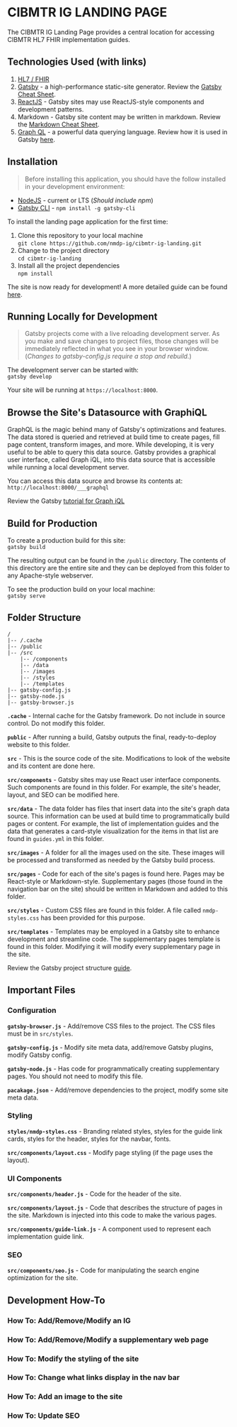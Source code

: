 # CIBMTR IG LANDING PAGE
The CIBMTR IG Landing Page provides a central location for accessing CIBMTR HL7 FHIR implementation guides. 

## Technologies Used (with links)
1. [HL7 / FHIR](https://www.hl7.org/fhir/)
2. [Gatsby](https://www.gatsbyjs.org/docs/cheat-sheet/) - a high-performance static-site generator. Review the [Gatsby Cheat Sheet](https://www.gatsbyjs.org/docs/cheat-sheet/).
4. [ReactJS](https://reactjs.org/) - Gatsby sites may use ReactJS-style components and development patterns.
5. Markdown - Gatsby site content may be written in markdown. Review the [Markdown Cheat Sheet](https://github.com/adam-p/markdown-here/wiki/Markdown-Cheatsheet).
6. [Graph QL](https://graphql.org/) - a powerful data querying language. Review how it is used in Gatsby [here](https://www.gatsbyjs.org/docs/graphql-concepts/).

## Installation
> Before installing this application, you should have the follow installed in your development environment:

- [NodeJS](https://nodejs.org/en/) - current or LTS (_Should include npm_)
- [Gatsby CLI](https://www.gatsbyjs.org/docs/gatsby-cli/) - `npm install -g gatsby-cli`


To install the landing page application for the first time:

1. Clone this repository to your local machine  
`git clone https://github.com/nmdp-ig/cibmtr-ig-landing.git`
2. Change to the project directory  
`cd cibmtr-ig-landing`
3. Install all the project dependencies  
`npm install`

The site is now ready for development! A more detailed guide can be found [here](https://www.gatsbyjs.org/tutorial/part-zero/).

## Running Locally for Development
> Gatsby projects come with a live reloading development server. As you make and save changes to project files, those changes will be immediately reflected in what you see in your browser window. (_Changes to gatsby-config.js require a stop and rebuild._)

The development server can be started with:   
`gatsby develop`

Your site will be running at `https://localhost:8000`.

## Browse the Site's Datasource with GraphiQL
GraphQL is the magic behind many of Gatsby's optimizations and features. The data stored is queried and retrieved at build time to create pages, fill page content, transform images, and more. While developing, it is very useful to be able to query this data source. Gatsby provides a graphical user interface, called Graph iQL, into this data source that is accessible while running a local development server.

You can access this data source and browse its contents at:   
`http://localhost:8000/___graphql`

Review the Gatsby [tutorial for Graph iQL](https://www.gatsbyjs.org/docs/running-queries-with-graphiql/)


## Build for Production
To create a production build for this site:   
`gatsby build`

The resulting output can be found in the `/public` directory. The contents of this directory are the entire site and they can be deployed from this folder to any Apache-style webserver.

To see the production build on your local machine:   
`gatsby serve`

## Folder Structure

    /  
    |-- /.cache
    |-- /public
    |-- /src
        |-- /components
        |-- /data
        |-- /images
        |-- /styles
        |-- /templates
    |-- gatsby-config.js
    |-- gatsby-node.js
    |-- gatsby-browser.js

**`.cache`** - Internal cache for the Gatsby framework. Do not include in source control. Do not modify this folder.

**`public`** - After running a build, Gatsby outputs the final, ready-to-deploy website to this folder.

**`src`** - This is the source code of the site. Modifications to look of the website and its content are done here.

**`src/components`** - Gatsby sites may use React user interface components. Such components are found in this folder. For example, the site's header, layout, and SEO can be modified here.

**`src/data`** - The data folder has files that insert data into the site's graph data source. This information can be used at build time to programmatically build pages or content. For example, the list of implementation guides and the data that generates a card-style visualization for the items in that list are found in `guides.yml` in this folder.

**`src/images`** - A folder for all the images used on the site. These images will be processed and transformed as needed by the Gatsby build process.

**`src/pages`** - Code for each of the site's pages is found here. Pages may be React-style or Markdown-style. Supplementary pages (those found in the navigation bar on the site) should be written in Markdown and added to this folder.

**`src/styles`** - Custom CSS files are found in this folder. A file called `nmdp-styles.css` has been provided for this purpose.

**`src/templates`** - Templates may be employed in a Gatsby site to enhance development and streamline code. The supplementary pages template is found in this folder. Modifying it will modify every supplementary page in the site.

Review the Gatsby project structure [guide](https://www.gatsbyjs.org/docs/gatsby-project-structure/).

## Important Files
### Configuration
**`gatsby-browser.js`** - Add/remove CSS files to the project. The CSS files must be in `src/styles`.

**`gatsby-config.js`** - Modify site meta data, add/remove Gatsby plugins, modify Gatsby config.

**`gatsby-node.js`** - Has code for programmatically creating supplementary pages. You should not need to modify this file.

**`pacakage.json`** - Add/remove dependencies to the project, modify some site meta data.

### Styling
**`styles/nmdp-styles.css`** - Branding related styles, styles for the guide link cards, styles for the header, styles for the navbar, fonts.

**`src/components/layout.css`** - Modify page styling (if the page uses the layout).

### UI Components
**`src/components/header.js`** - Code for the header of the site.

**`src/components/layout.js`** - Code that describes the structure of pages in the site. Markdown is injected into this code to make the various pages.

**`src/components/guide-link.js`** - A component used to represent each implementation guide link.

### SEO
**`src/components/seo.js`** - Code for manipulating the search engine optimization for the site.

## Development How-To
### How To: Add/Remove/Modify an IG
### How To: Add/Remove/Modify a supplementary web page
### How To: Modify the styling of the site
### How To: Change what links display in the nav bar
### How To: Add an image to the site
### How To: Update SEO